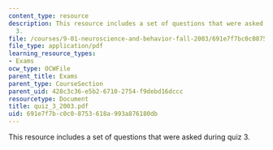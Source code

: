 ```yaml
---
content_type: resource
description: This resource includes a set of questions that were asked during quiz
  3.
file: /courses/9-01-neuroscience-and-behavior-fall-2003/691e7f7bc0c08753618a993a876180db_quiz_3_2003.pdf
file_type: application/pdf
learning_resource_types:
- Exams
ocw_type: OCWFile
parent_title: Exams
parent_type: CourseSection
parent_uid: 428c3c36-e5b2-6710-2754-f9debd16dccc
resourcetype: Document
title: quiz_3_2003.pdf
uid: 691e7f7b-c0c0-8753-618a-993a876180db
---
```

This resource includes a set of questions that were asked during quiz 3.

